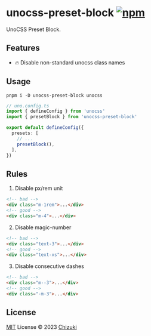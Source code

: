 # unocss-preset-block [![npm](https://img.shields.io/npm/v/unocss-preset-block)](https://npmjs.com/package/unocss-preset-block)

UnoCSS Preset Block.

## Features
- 🔥 Disable non-standard unocss class names 

## Usage
```shell
pnpm i -D unocss-preset-block unocss
```

```ts
// uno.config.ts
import { defineConfig } from 'unocss'
import { presetBlock } from 'unocss-preset-block'

export default defineConfig({
  presets: [
    // ...
    presetBlock(),
  ],
})
```

## Rules
1. Disable px/rem unit
```html
<!-- bad -->
<div class="m-1rem">...</div>
<!-- good -->
<div class="m-4">...</div>
```
2. Disable magic-number
```html
<!-- bad -->
<div class="text-3">...</div>
<!-- good -->
<div class="text-xs">...</div>
```
3. Disable consecutive dashes
```html
<!-- bad -->
<div class="m--3">...</div>
<!-- good -->
<div class="-m-3">...</div>
```


## License

[MIT](./LICENSE) License © 2023 [Chizuki](https://github.com/chizukicn)
